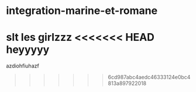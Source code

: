 # integration-marine-et-romane
slt les girlzzz
<<<<<<< HEAD
heyyyyy
=======
azdiohfiuhazf
>>>>>>> 6cd987abc4aedc46333124e0bc4813a897922018
